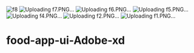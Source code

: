 ![f8](https://github.com/Ukashaasi587/food-app-ui-Adobe-xd/assets/101490894/19644d23-d481-4b64-86db-16cdc958ff9f)
![Uploading f7.PNG…]()
![Uploading f6.PNG…]()
![Uploading f5.PNG…]()
![Uploading f4.PNG…]()
![Uploading f2.PNG…]()
![Uploading f1.PNG…]()
# food-app-ui-Adobe-xd
